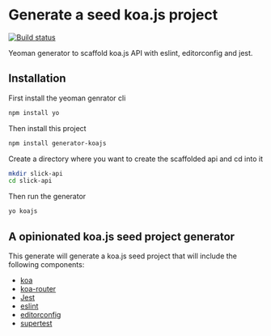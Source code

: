 # Generate a seed koa.js project

[![Build status](https://api.travis-ci.org/limbuster/generator-koajs.svg?branch=master)](https://travis-ci.org/limbuster/generator-koajs)

Yeoman generator to scaffold koa.js API with eslint, editorconfig and jest.

## Installation
First install the yeoman genrator cli
```bash
npm install yo
```

Then install this project
```bash
npm install generator-koajs
```

Create a directory where you want to create the scaffolded api and cd into it
```bash
mkdir slick-api
cd slick-api
```

Then run the generator
```bash
yo koajs
```


## A opinionated koa.js seed project generator
This generate will generate a koa.js seed project that will include the following components:
- [koa](https://koajs.com/)
- [koa-router](https://github.com/alexmingoia/koa-router)
- [Jest](https://jestjs.io/)
- [eslint](https://eslint.org/)
- [editorconfig](https://editorconfig.org/)
- [supertest](https://github.com/visionmedia/supertest)

